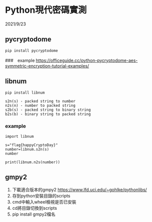 # Python現代密碼實測
2021/9/23

## pycryptodome
```
pip install pycryptodome
```
###　example
https://officeguide.cc/python-pycryptodome-aes-symmetric-encryption-tutorial-examples/

## libnum
```
pip install libnum
```
```
s2n(s) - packed string to number
n2s(n) - number to packed string
s2b(s) - packed string to binary string
b2s(b) - binary string to packed string
```
### example
```
import libnum

s="flag{happyCryptoDay}"
number=libnum.s2n(s)
number
```
```
print(libnum.n2s(number))
```
## gmpy2
1. 下載適合版本的gmpy2 https://www.lfd.uci.edu/~gohlke/pythonlibs/
2. 存到python安裝目錄的scripts
3. cmd中輸入wheel檢視是否已安裝
4. cd將目錄切換到scripts
5. pip install gmpy2檔名
